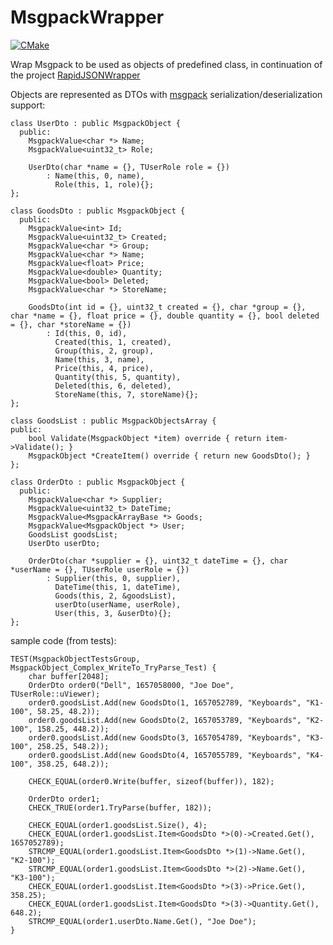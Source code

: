 # MsgpackWrapper
[![CMake](https://github.com/viordash/MsgpackWrapper/actions/workflows/cmake.yml/badge.svg?branch=master)](https://github.com/viordash/MsgpackWrapper/actions/workflows/cmake.yml)

Wrap Msgpack to be used as objects of predefined class, in continuation of the project [RapidJSONWrapper](https://github.com/viordash/RapidJSONWrapper) 


Objects are represented as DTOs with [msgpack](https://github.com/msgpack/msgpack-c/tree/c_master) serialization/deserialization support:
 
    
    class UserDto : public MsgpackObject {
      public:
    	MsgpackValue<char *> Name;
    	MsgpackValue<uint32_t> Role;
    
    	UserDto(char *name = {}, TUserRole role = {})
    		: Name(this, 0, name), 
    		  Role(this, 1, role){};
    };
    
    class GoodsDto : public MsgpackObject {
      public:
    	MsgpackValue<int> Id;
    	MsgpackValue<uint32_t> Created;
    	MsgpackValue<char *> Group;
    	MsgpackValue<char *> Name;
    	MsgpackValue<float> Price;
    	MsgpackValue<double> Quantity;
    	MsgpackValue<bool> Deleted;
    	MsgpackValue<char *> StoreName;
    
    	GoodsDto(int id = {}, uint32_t created = {}, char *group = {}, char *name = {}, float price = {}, double quantity = {}, bool deleted = {}, char *storeName = {})
    		: Id(this, 0, id),					
    		  Created(this, 1, created),	
    		  Group(this, 2, group),			
    		  Name(this, 3, name),				
    		  Price(this, 4, price),			
    		  Quantity(this, 5, quantity), 
    		  Deleted(this, 6, deleted),	
    		  StoreName(this, 7, storeName){};
    };
        
	class GoodsList : public MsgpackObjectsArray {
	public:
		bool Validate(MsgpackObject *item) override { return item->Validate(); }
		MsgpackObject *CreateItem() override { return new GoodsDto(); }
	};
    
    class OrderDto : public MsgpackObject {
      public:
    	MsgpackValue<char *> Supplier;
    	MsgpackValue<uint32_t> DateTime;
    	MsgpackValue<MsgpackArrayBase *> Goods;
    	MsgpackValue<MsgpackObject *> User;
    	GoodsList goodsList;
    	UserDto userDto;
    
    	OrderDto(char *supplier = {}, uint32_t dateTime = {}, char *userName = {}, TUserRole userRole = {})
    		: Supplier(this, 0, supplier), 
    		  DateTime(this, 1, dateTime), 
    		  Goods(this, 2, &goodsList),		
    		  userDto(userName, userRole),			
    		  User(this, 3, &userDto){};
    };

sample code (from tests): 
	
    TEST(MsgpackObjectTestsGroup, MsgpackObject_Complex_WriteTo_TryParse_Test) {
    	char buffer[2048];
    	OrderDto order0("Dell", 1657058000, "Joe Doe", TUserRole::uViewer);
    	order0.goodsList.Add(new GoodsDto(1, 1657052789, "Keyboards", "K1-100", 58.25, 48.2));
    	order0.goodsList.Add(new GoodsDto(2, 1657053789, "Keyboards", "K2-100", 158.25, 448.2));
    	order0.goodsList.Add(new GoodsDto(3, 1657054789, "Keyboards", "K3-100", 258.25, 548.2));
    	order0.goodsList.Add(new GoodsDto(4, 1657055789, "Keyboards", "K4-100", 358.25, 648.2));
    
    	CHECK_EQUAL(order0.Write(buffer, sizeof(buffer)), 182);
    
    	OrderDto order1;
    	CHECK_TRUE(order1.TryParse(buffer, 182));
    
    	CHECK_EQUAL(order1.goodsList.Size(), 4);
    	CHECK_EQUAL(order1.goodsList.Item<GoodsDto *>(0)->Created.Get(), 1657052789);
    	STRCMP_EQUAL(order1.goodsList.Item<GoodsDto *>(1)->Name.Get(), "K2-100");
    	STRCMP_EQUAL(order1.goodsList.Item<GoodsDto *>(2)->Name.Get(), "K3-100");
    	CHECK_EQUAL(order1.goodsList.Item<GoodsDto *>(3)->Price.Get(), 358.25);
    	CHECK_EQUAL(order1.goodsList.Item<GoodsDto *>(3)->Quantity.Get(), 648.2);
    	STRCMP_EQUAL(order1.userDto.Name.Get(), "Joe Doe");
    }

